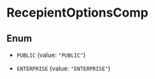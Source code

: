 
# RecepientOptionsComp

## Enum


* `PUBLIC` (value: `"PUBLIC"`)

* `ENTERPRISE` (value: `"ENTERPRISE"`)



